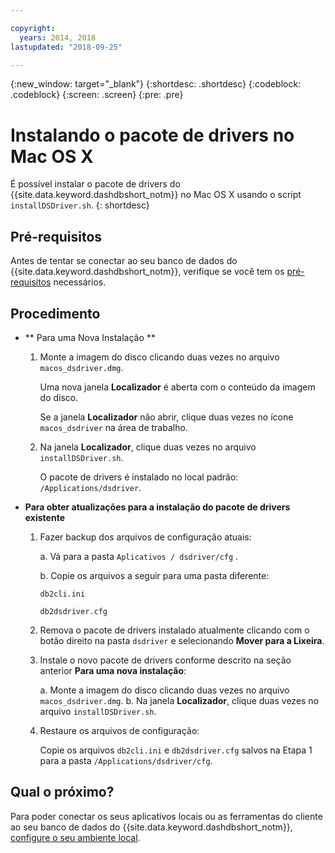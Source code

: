 ```yaml
---

copyright:
  years: 2014, 2018
lastupdated: "2018-09-25"

---
```


<!-- Attribute definitions --> 
{:new_window: target="_blank"}
{:shortdesc: .shortdesc}
{:codeblock: .codeblock}
{:screen: .screen}
{:pre: .pre}

# Instalando o pacote de drivers no Mac OS X

É possível instalar o pacote de drivers do {{site.data.keyword.dashdbshort_notm}} no Mac OS X usando o script `installDSDriver.sh`.
{: shortdesc}

## Pré-requisitos

Antes de tentar se conectar ao seu banco de dados do {{site.data.keyword.dashdbshort_notm}}, verifique se você tem os [pré-requisitos](connecting.html#prereqs) necessários.

<!-- Download the Db2 driver package for your operating system from the web console and install it. -->

## Procedimento

- ** Para uma Nova Instalação **

  1. Monte a imagem do disco clicando duas vezes no arquivo `macos_dsdriver.dmg`.
   
     Uma nova janela **Localizador** é aberta com o conteúdo da imagem do disco.

     Se a janela **Localizador** não abrir, clique duas vezes no ícone `macos_dsdriver` na área de trabalho.
  2. Na janela **Localizador**, clique duas vezes no arquivo `installDSDriver.sh`.

     O pacote de drivers é instalado no local padrão: `/Applications/dsdriver`.

- **Para obter atualizações para a instalação do pacote de drivers existente**

  1. Fazer backup dos arquivos de configuração atuais:

     a. Vá para a pasta  ` Aplicativos / dsdriver/cfg ` .

     b. Copie os arquivos a seguir para uma pasta diferente: 
    
        ` db2cli.ini `

        `db2dsdriver.cfg`
  2. Remova o pacote de drivers instalado atualmente clicando com o botão direito na pasta `dsdriver` e selecionando **Mover para a Lixeira**.
  3. Instale o novo pacote de drivers conforme descrito na seção anterior **Para uma nova instalação**:
     
     a. Monte a imagem do disco clicando duas vezes no arquivo `macos_dsdriver.dmg`.
     b. Na janela **Localizador**, clique duas vezes no arquivo `installDSDriver.sh`.
  4. Restaure os arquivos de configuração:

     Copie os arquivos `db2cli.ini` e `db2dsdriver.cfg` salvos na Etapa 1 para a pasta `/Applications/dsdriver/cfg`.

## Qual o próximo?

Para poder conectar os seus aplicativos locais ou as ferramentas do cliente ao seu banco de dados do {{site.data.keyword.dashdbshort_notm}}, [configure o seu ambiente local](driver_pkg_cfg.html).
